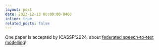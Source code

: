 ```yaml
---
layout: post
date: 2023-12-13 00:00:00-0400
inline: true
related_posts: false
---
```


One paper is accepted by ICASSP'2024, about [federated speech-to-text modelling](https://arxiv.org/abs/2401.10070)!
